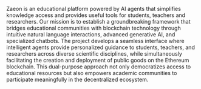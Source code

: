 Zaeon is an educational platform powered by AI agents that simplifies knowledge access and provides useful tools for students, teachers and researchers. Our mission is to establish a groundbreaking framework that bridges educational communities with blockchain technology through intuitive natural language interactions, advanced generative AI, and specialized chatbots. The project develops a seamless interface where intelligent agents provide personalized guidance to students, teachers, and researchers across diverse scientific disciplines, while simultaneously facilitating the creation and deployment of public goods on the Ethereum blockchain. This dual-purpose approach not only democratizes access to educational resources but also empowers academic communities to participate meaningfully in the decentralized ecosystem.
